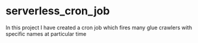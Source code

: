 # serverless_cron_job
In this project I have created a cron job which fires many glue crawlers with specific names at particular time
